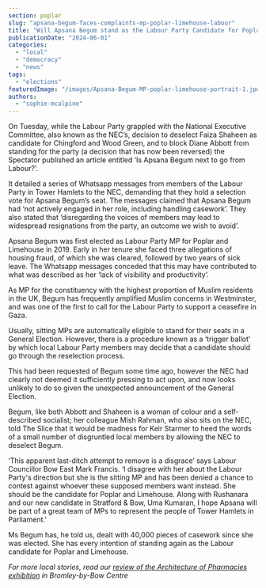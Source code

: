 ```yaml
---
section: poplar
slug: "apsana-begum-faces-complaints-mp-poplar-limehouse-labour"
title: "Will Apsana Begum stand as the Labour Party Candidate for Poplar and Limehouse?"
publicationDate: "2024-06-01"
categories: 
  - "local"
  - "democracy"
  - "news"
tags: 
  - "elections"
featuredImage: "/images/Apsana-Begum-MP-poplar-limehouse-portrait-1.jpeg"
authors: 
  - "sophie-mcalpine"
---
```


On Tuesday, while the Labour Party grappled with the National Executive Committee, also known as the NEC’s, decision to deselect Faiza Shaheen as candidate for Chingford and Wood Green, and to block Diane Abbott from standing for the party (a decision that has now been reversed) the Spectator published an article entitled ‘Is Apsana Begum next to go from Labour?’.

It detailed a series of Whatsapp messages from members of the Labour Party in Tower Hamlets to the NEC, demanding that they hold a selection vote for Apsana Begum’s seat. The messages claimed that Apsana Begum had ‘not actively engaged in her role, including handling casework’. They also stated that ‘disregarding the voices of members may lead to widespread resignations from the party, an outcome we wish to avoid’.

Apsana Begum was first elected as Labour Party MP for Poplar and Limehouse in 2019. Early in her tenure she faced three allegations of housing fraud, of which she was cleared, followed by two years of sick leave. The Whatsapp messages conceded that this may have contributed to what was described as her ‘lack of visibility and productivity’.

As MP for the constituency with the highest proportion of Muslim residents in the UK, Begum has frequently amplified Muslim concerns in Westminster, and was one of the first to call for the Labour Party to support a ceasefire in Gaza.

Usually, sitting MPs are automatically eligible to stand for their seats in a General Election. However, there is a procedure known as a ‘trigger ballot’ by which local Labour Party members may decide that a candidate should go through the reselection process.

This had been requested of Begum some time ago, however the NEC had clearly not deemed it sufficiently pressing to act upon, and now looks unlikely to do so given the unexpected announcement of the General Election.

Begum, like both Abbott and Shaheen is a woman of colour and a self-described socialist; her colleague Mish Rahman, who also sits on the NEC, told The Slice that it would be madness for Keir Starmer to heed the words of a small number of disgruntled local members by allowing the NEC to deselect Begum.

‘This apparent last-ditch attempt to remove is a disgrace’ says Labour Councillor Bow East Mark Francis. ‘I disagree with her about the Labour Party's direction but she is the sitting MP and has been denied a chance to contest against whoever these supposed members want instead. She should be the candidate for Poplar and Limehouse. Along with Rushanara and our new candidate in Stratford & Bow, Uma Kumaran, I hope Apsana will be part of a great team of MPs to represent the people of Tower Hamlets in Parliament.’

Ms Begum has, he told us, dealt with 40,000 pieces of casework since she was elected. She has every intention of standing again as the Labour candidate for Poplar and Limehouse.

_For more local stories, read our [review of the Architecture of Pharmacies exhibition](https://poplarlondon.co.uk/architecture-pharmacies-exhibition-bromley-by-bow-centre/) in Bromley-by-Bow Centre_

[](https://poplarlondon.co.uk/architecture-pharmacies-exhibition-bromley-by-bow-centre/)
